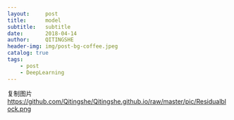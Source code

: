 ```yaml
---
layout:     post
title:      model
subtitle:   subtitle
date:       2018-04-14
author:     QITINGSHE
header-img: img/post-bg-coffee.jpeg
catalog: true
tags:
    - post
    - DeepLearning
---
```


复制图片
https://github.com/Qitingshe/Qitingshe.github.io/raw/master/pic/Residualblock.png

